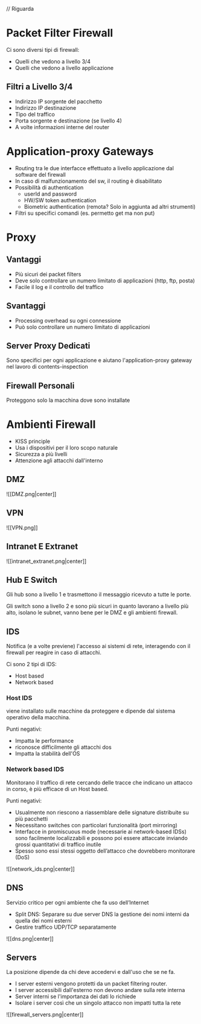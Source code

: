 // Riguarda

# Packet Filter Firewall

Ci sono diversi tipi di firewall:

- Quelli che vedono a livello 3/4
- Quelli che vedono a livello applicazione

## Filtri a Livello 3/4

- Indirizzo IP sorgente del pacchetto
- Indirizzo IP destinazione
- Tipo del traffico
- Porta sorgente e destinazione (se livello 4)
- A volte informazioni interne del router

# Application-proxy Gateways

- Routing tra le due interfacce effettuato a livello applicazione dal software del firewall
- In caso di malfunzionamento del sw, il routing è disabilitato
- Possibilità di authentication
	- userId and password
	- HW/SW token authentication
	- Biometric authentication (remota? Solo in aggiunta ad altri strumenti)
- Filtri su specifici comandi (es. permetto get ma non put)

# Proxy

## Vantaggi

- Più sicuri dei packet filters
- Deve solo controllare un numero limitato di applicazioni (http, ftp, posta)
- Facile il log e il controllo del traffico

## Svantaggi

- Processing overhead su ogni connessione
- Può solo controllare un numero limitato di applicazioni

## Server Proxy Dedicati

Sono specifici per ogni applicazione e aiutano l'application-proxy gateway nel lavoro di contents-inspection

## Firewall Personali

Proteggono solo la macchina dove sono installate

# Ambienti Firewall

- KISS principle
- Usa i dispositivi per il loro scopo naturale
- Sicurezza a più livelli
- Attenzione agli attacchi dall'interno

## DMZ

![[DMZ.png|center]]

## VPN

![[VPN.png]]

## Intranet E Extranet

![[intranet_extranet.png|center]]

## Hub E Switch

Gli hub sono a livello 1 e trasmettono il messaggio ricevuto a tutte le porte.

Gli switch sono a livello 2 e sono più sicuri in quanto lavorano a livello più alto, isolano le subnet, vanno bene per le DMZ e gli ambienti firewall.

## IDS

Notifica (e a volte previene) l'accesso ai sistemi di rete, interagendo con il firewall per reagire in caso di attacchi.

Ci sono 2 tipi di IDS:

- Host based
- Network based

### Host IDS

viene installato sulle macchine da proteggere e dipende dal sistema operativo della macchina.

Punti negativi:
- Impatta le performance
- riconosce difficilmente gli attacchi dos
- Impatta la stabilità dell'OS

### Network based IDS

Monitorano il traffico di rete cercando delle tracce che indicano un attacco in corso, è più efficace di un Host based.

Punti negativi:

- Usualmente non riescono a riassemblare delle signature distribuite su più pacchetti 
- Necessitano switches con particolari funzionalità (port mirroring) 
- Interfacce in promiscuous mode (necessarie ai network-based IDSs) sono facilmente localizzabili e possono poi essere attaccate inviando grossi quantitativi di traffico inutile 
- Spesso sono essi stessi oggetto dell’attacco che dovrebbero monitorare (DoS)

![[network_ids.png|center]]

## DNS

Servizio critico per ogni ambiente che fa uso dell’Internet 
- Split DNS: Separare su due server DNS la gestione dei nomi interni da quella dei nomi esterni 
- Gestire traffico UDP/TCP separatamente

![[dns.png|center]]

## Servers

La posizione dipende da chi deve accedervi e dall'uso che se ne fa.

- I server esterni vengono protetti da un packet filtering router.
- I server accessibili dall'esterno non devono andare sulla rete interna
- Server interni se l'importanza dei dati lo richiede
- Isolare i server così che un singolo attacco non impatti tutta la rete


![[firewall_servers.png|center]]


